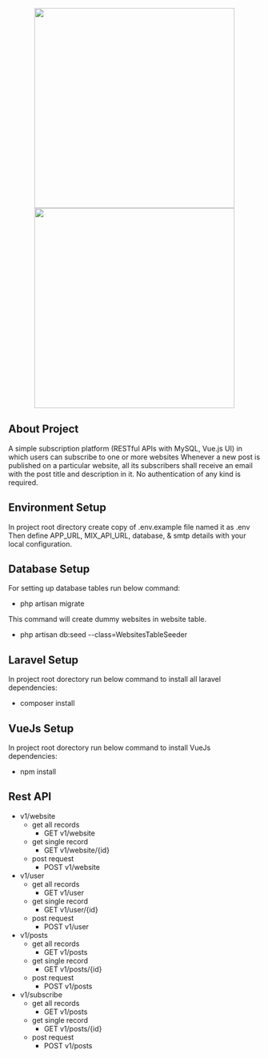 <p align="center"><a href="https://laravel.com" target="_blank"><img src="https://raw.githubusercontent.com/laravel/art/master/logo-lockup/5%20SVG/2%20CMYK/1%20Full%20Color/laravel-logolockup-cmyk-red.svg" width="400"></a>
<a href="https://github.com/vuejs" target="_blank"><img src="https://avatars.githubusercontent.com/u/6128107?s=200&v=4" width="400"></a>
</p>

## About Project

A simple subscription platform (RESTful APIs with MySQL, Vue.js UI) in which users
can subscribe to one or more websites
Whenever a new post is published on a particular website, all its subscribers shall receive an
email with the post title and description in it. No authentication of any kind is required.

## Environment Setup

In project root directory create copy of .env.example file named it as .env
Then define APP_URL, MIX_API_URL, database, & smtp details with your local configuration.

## Database Setup
For setting up database tables run below command:
- php artisan migrate

This command will create dummy websites in website table.
- php artisan db:seed --class=WebsitesTableSeeder

## Laravel Setup

In project root dorectory run below command to install all laravel dependencies:
- composer install

## VueJs Setup

In project root dorectory run below command to install VueJs dependencies:
- npm install


## Rest API

- v1/website
    - get all records
        - GET v1/website
    - get single record 
        - GET v1/website/{id}
    - post request
        - POST v1/website
- v1/user
    - get all records
        - GET v1/user
    - get single record 
        - GET v1/user/{id}
    - post request
        - POST v1/user
- v1/posts
    - get all records
        - GET v1/posts
    - get single record 
        - GET v1/posts/{id}
    - post request
        - POST v1/posts
- v1/subscribe
    - get all records
        - GET v1/posts
    - get single record 
        - GET v1/posts/{id}
    - post request
        - POST v1/posts